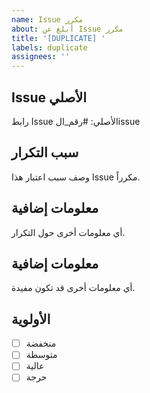 ```yaml
---
name: Issue مكرر
about: أبلغ عن Issue مكرر
title: '[DUPLICATE] '
labels: duplicate
assignees: ''
---
```


## Issue الأصلي
رابط Issue الأصلي: #رقم_الissue

## سبب التكرار
وصف سبب اعتبار هذا Issue مكرراً.

## معلومات إضافية
أي معلومات أخرى حول التكرار.

## معلومات إضافية
أي معلومات أخرى قد تكون مفيدة.

## الأولوية
- [ ] منخفضة
- [ ] متوسطة
- [ ] عالية
- [ ] حرجة